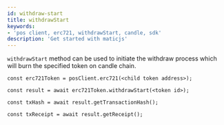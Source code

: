 ```yaml
---
id: withdraw-start
title: withdrawStart 
keywords: 
- 'pos client, erc721, withdrawStart, candle, sdk'
description: 'Get started with maticjs'
---
```


`withdrawStart` method can be used to initiate the withdraw process which will burn the specified token on candle chain.

```
const erc721Token = posClient.erc721(<child token address>);

const result = await erc721Token.withdrawStart(<token id>);

const txHash = await result.getTransactionHash();

const txReceipt = await result.getReceipt();

```
